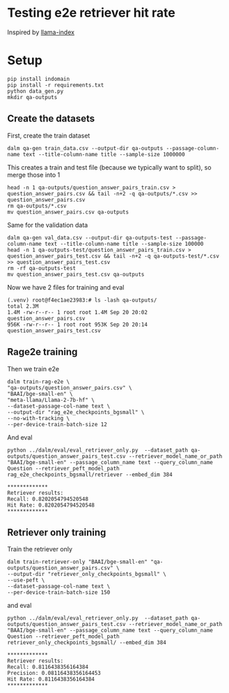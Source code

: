 # Testing e2e retriever hit rate


Inspired by [llama-index](https://gpt-index.readthedocs.io/en/latest/examples/finetuning/embeddings/finetune_embedding_adapter.html)

# Setup

```shell
pip install indomain
pip install -r requirements.txt
python data_gen.py
mkdir qa-outputs
```

## Create the datasets
First, create the train dataset
```shell
dalm qa-gen train_data.csv --output-dir qa-outputs --passage-column-name text --title-column-name title --sample-size 1000000
```
This creates a train and test file (because we typically want to split), so merge those into 1
```shell
head -n 1 qa-outputs/question_answer_pairs_train.csv > question_answer_pairs.csv && tail -n+2 -q qa-outputs/*.csv >> question_answer_pairs.csv
rm qa-outputs/*.csv
mv question_answer_pairs.csv qa-outputs
```

Same for the validation data
```shell
dalm qa-gen val_data.csv --output-dir qa-outputs-test --passage-column-name text --title-column-name title --sample-size 100000
head -n 1 qa-outputs-test/question_answer_pairs_train.csv > question_answer_pairs_test.csv && tail -n+2 -q qa-outputs-test/*.csv >> question_answer_pairs_test.csv
rm -rf qa-outputs-test
mv question_answer_pairs_test.csv qa-outputs
```

Now we have 2 files for training and eval
```shell
(.venv) root@f4ec1ae23983:# ls -lash qa-outputs/
total 2.3M
1.4M -rw-r--r-- 1 root root 1.4M Sep 20 20:02 question_answer_pairs.csv
956K -rw-r--r-- 1 root root 953K Sep 20 20:14 question_answer_pairs_test.csv
```

## Rage2e training

Then we train e2e
```shell
dalm train-rag-e2e \
"qa-outputs/question_answer_pairs.csv" \
"BAAI/bge-small-en" \
"meta-llama/Llama-2-7b-hf" \
--dataset-passage-col-name text \
--output-dir "rag_e2e_checkpoints_bgsmall" \
--no-with-tracking \
--per-device-train-batch-size 12
```

And eval
```
python ../dalm/eval/eval_retriever_only.py  --dataset_path qa-outputs/question_answer_pairs_test.csv --retriever_model_name_or_path "BAAI/bge-small-en" --passage_column_name text --query_column_name Question --retriever_peft_model_path rag_e2e_checkpoints_bgsmall/retriever --embed_dim 384

*************
Retriever results:
Recall: 0.8202054794520548
Hit Rate: 0.8202054794520548
*************
```



## Retriever only training

Train the retriever only
```
dalm train-retriever-only "BAAI/bge-small-en" "qa-outputs/question_answer_pairs.csv" \
--output-dir "retriever_only_checkpoints_bgsmall" \
--use-peft \
--dataset-passage-col-name text \
--per-device-train-batch-size 150
```

and eval
```
python ../dalm/eval/eval_retriever_only.py  --dataset_path qa-outputs/question_answer_pairs_test.csv --retriever_model_name_or_path "BAAI/bge-small-en" --passage_column_name text --query_column_name Question --retriever_peft_model_path retriever_only_checkpoints_bgsmall/ --embed_dim 384

*************
Retriever results:
Recall: 0.8116438356164384
Precision: 0.08116438356164453
Hit Rate: 0.8116438356164384
*************
```